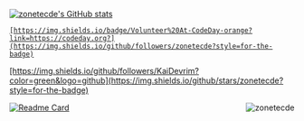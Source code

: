 [![zonetecde's GitHub stats]()](https://github.com/zonetecde/github-readme-stats)


<p align="left">
  <a href="github.com/zonetecde">
    
    [https://img.shields.io/badge/Volunteer%20At-CodeDay-orange?link=https://codeday.org?](https://img.shields.io/github/followers/zonetecde?style=for-the-badge)
    
  </a>
  <a href="github.com/zonetecde">
    [https://img.shields.io/github/followers/KaiDevrim?color=green&logo=github](https://img.shields.io/github/stars/zonetecde?style=for-the-badge)
  </a>
</p>

<a href="#zonetecde-title">
  <img src="[https://github-readme-stats.vercel.app/api?username=kaidevrim&show_icons=true&count_private=true&include_all_commits=true](https://github-readme-stats.vercel.app/api?username=zonetecde&show_icons=true&count_private=true&include_all_commits=true&theme=merko)" alt="zonetecde" align="right" />
</a>

[![Readme Card](https://github-readme-stats.vercel.app/api/pin/?username=zonetecde&repo=WpfInfiniteBoard)](https://github.com/zonetecde/WpfInfiniteBoard)
